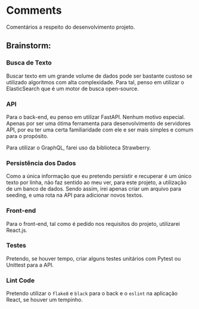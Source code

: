 # Comments
Comentários a respeito do desenvolvimento projeto.

## Brainstorm:

### Busca de Texto
Buscar texto em um grande volume de dados pode ser bastante custoso se utilizado algoritmos com alta complexidade. Para tal, penso
em utilizar o ElasticSearch que é um motor de busca open-source.

### API
Para o back-end, eu penso em utilizar FastAPI. Nenhum motivo especial. Apenas por ser uma ótima ferramenta para desenvolvimento de
servidores API, por eu ter uma certa familiaridade com ele e ser mais simples e comum para o propósito.

Para utilizar o GraphQL, farei uso da biblioteca Strawberry.

### Persistência dos Dados
Como a única informação que eu pretendo persistir e recuperar é um único texto por linha, não faz sentido ao meu ver, para este projeto,
a utilização de um banco de dados. Sendo assim, irei apenas criar um arquivo para seeding, e uma rota na API para adicionar novos textos.

### Front-end
Para o front-end, tal como é pedido nos requisitos do projeto, utilizarei React.js. 

### Testes
Pretendo, se houver tempo, criar alguns testes unitários com Pytest ou Unittest para a API.

### Lint Code
Pretendo utilizar o `flake8` e `black` para o back e o `eslint` na aplicação React, se houver um tempinho.